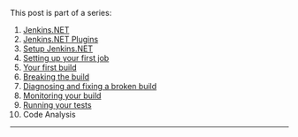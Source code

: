This post is part of a series:

1. [Jenkins.NET](/2012/09/17/jenkins-dot-net/)
2. [Jenkins.NET Plugins](/2012/09/20/jenkins-dot-net-plugins/)
3. [Setup Jenkins.NET](/2012/10/09/setup-jenkins-dot-net/)
4. [Setting up your first job](/2012/10/20/jenkins-dot-net-setting-up-your-first-job/)
5. [Your first build](/2012/10/24/jenkins-dot-net-your-first-build/)
6. [Breaking the build](/2013/01/14/breaking-the-build/)
7. [Diagnosing and fixing a broken build](/2013/01/14/diagnosing-and-fixing-a-broken-build/)
8. [Monitoring your build](/2013/01/14/monitoring-your-build/)
9. [Running your tests](/2013/01/15/running-your-tests/)
10. Code Analysis

---
